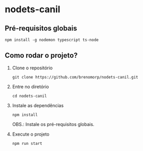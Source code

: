 # nodets-canil

## Pré-requisitos globais

`npm install -g nodemon typescript ts-node`

## Como rodar o projeto?

1. Clone o repositório

   `git clone https://github.com/brenomorp/nodets-canil.git`

2. Entre no diretório

   `cd nodets-canil`

3. Instale as dependências

   `npm install`

   OBS.: Instale os pré-requisitos globais.

4. Execute o projeto

   `npm run start`

